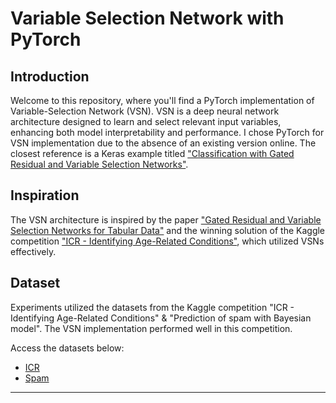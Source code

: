 # Variable Selection Network with PyTorch

## Introduction
Welcome to this repository, where you'll find a PyTorch implementation of Variable-Selection Network (VSN). VSN is a deep neural network architecture designed to learn and select relevant input variables, enhancing both model interpretability and performance. I chose PyTorch for VSN implementation due to the absence of an existing version online. The closest reference is a Keras example titled ["Classification with Gated Residual and Variable Selection Networks"](https://keras.io/examples/structured_data/classification_with_grn_and_vsn/).

## Inspiration
The VSN architecture is inspired by the paper ["Gated Residual and Variable Selection Networks for Tabular Data"](https://arxiv.org/pdf/1912.09363) and the winning solution of the Kaggle competition ["ICR - Identifying Age-Related Conditions"](https://www.kaggle.com/competitions/icr-identify-age-related-conditions), which utilized VSNs effectively.

## Dataset
Experiments utilized the datasets from the Kaggle competition "ICR - Identifying Age-Related Conditions" & "Prediction of spam with Bayesian model". The VSN implementation performed well in this competition.

Access the datasets below:
- [ICR](https://www.kaggle.com/competitions/icr-identify-age-related-conditions/data)
- [Spam](https://www.kaggle.com/competitions/lets-surpass-the-hosts-bayesian-model/data)

---
